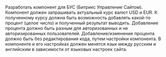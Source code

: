Разработать компонент для БУС (Битрикс Управление Сайтом).
Компонент должен запрашивать актуальный курс валют USD и EUR.
К полученному курсу должна быть возможность добавлять какой-то процент (целое число) и полученный результат выводить.
Добавление процента должно быть разным для авторизованных и не авторизированных пользователей.
Добавление/изменение процента должно быть без редактирования кода, путем настройки компонента.
В компоненте и его настройках должен менятся язык между русским и английским в зависимости от языковых настроек сайта.